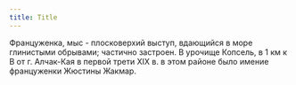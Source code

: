 ```yaml
---
title: Title
---
```


Француженка, мыс - плосковерхий выступ, вдающийся в море глинистыми обрывами;
частично застроен. В урочище Копсель, в 1 км к В от г. Алчак-Кая в первой трети
XIX в. в этом районе было имение француженки Жюстины Жакмар.
